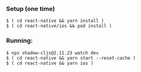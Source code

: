 ### Setup (one time)

```
$ ( cd react-native && yarn install )
$ ( cd react-native/ios && pod install )
```

### Running:

```
$ npx shadow-cljs@2.11.23 watch dev
$ ( cd react-native && yarn start --reset-cache )
$ ( cd react-native && yarn ios )
```
